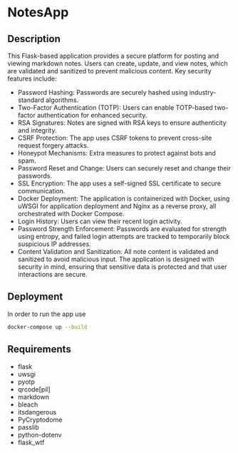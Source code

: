 # NotesApp
## Description
This Flask-based application provides a secure platform for posting and viewing markdown notes. Users can create, update, and view notes, which are validated and sanitized to prevent malicious content. Key security features include:

- Password Hashing: Passwords are securely hashed using industry-standard algorithms.
- Two-Factor Authentication (TOTP): Users can enable TOTP-based two-factor authentication for enhanced security.
- RSA Signatures: Notes are signed with RSA keys to ensure authenticity and integrity.
- CSRF Protection: The app uses CSRF tokens to prevent cross-site request forgery attacks.
- Honeypot Mechanisms: Extra measures to protect against bots and spam.
- Password Reset and Change: Users can securely reset and change their passwords.
- SSL Encryption: The app uses a self-signed SSL certificate to secure communication.
- Docker Deployment: The application is containerized with Docker, using uWSGI for application deployment and Nginx as a reverse proxy, all orchestrated with Docker Compose.
- Login History: Users can view their recent login activity.
- Password Strength Enforcement: Passwords are evaluated for strength using entropy, and failed login attempts are tracked to temporarily block suspicious IP addresses.
- Content Validation and Sanitization: All note content is validated and sanitized to avoid malicious input.
The application is designed with security in mind, ensuring that sensitive data is protected and that user interactions are secure.
## Deployment
In order to run the app use
```sh
docker-compose up --build
```
## Requirements
- flask
- uwsgi
- pyotp
- qrcode[pil]
- markdown
- bleach
- itsdangerous
- PyCryptodome
- passlib
- python-dotenv
- flask_wtf
